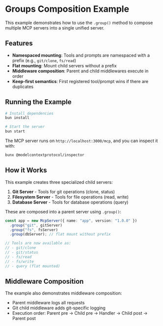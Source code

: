 # Groups Composition Example

This example demonstrates how to use the `.group()` method to compose multiple MCP servers into a single unified server.

## Features

- **Namespaced mounting**: Tools and prompts are namespaced with a prefix (e.g., `git/clone`, `fs/read`)
- **Flat mounting**: Mount child servers without a prefix
- **Middleware composition**: Parent and child middlewares execute in order
- **Keep-first semantics**: First registered tool/prompt wins if there are duplicates

## Running the Example

```bash
# Install dependencies
bun install

# Start the server
bun start
```

The MCP server runs on `http://localhost:3000/mcp`, and you can inspect it with:

```bash
bunx @modelcontextprotocol/inspector
```

## How it Works

This example creates three specialized child servers:

1. **Git Server** - Tools for git operations (clone, status)
2. **Filesystem Server** - Tools for file operations (read, write)
3. **Database Server** - Tools for database operations (query)

These are composed into a parent server using `.group()`:

```typescript
const app = new McpServer({ name: "app", version: "1.0.0" })
  .group("git", gitServer)
  .group("fs", fsServer)
  .group(dbServer); // flat mount without prefix

// Tools are now available as:
// - git/clone
// - git/status
// - fs/read
// - fs/write
// - query (flat mounted)
```

## Middleware Composition

The example also demonstrates middleware composition:

- Parent middleware logs all requests
- Git child middleware adds git-specific logging
- Execution order: Parent pre → Child pre → Handler → Child post → Parent post
